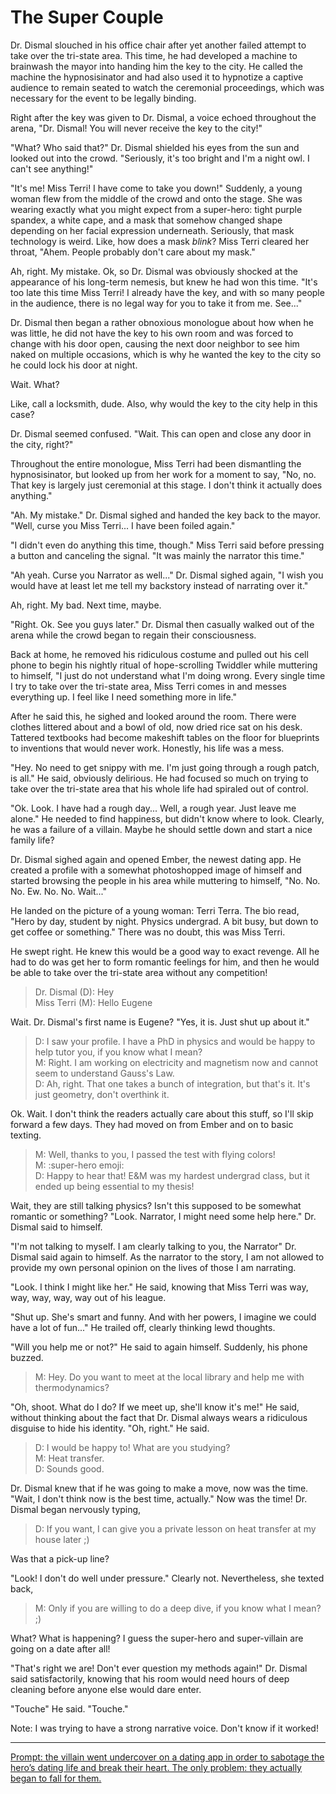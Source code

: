 # The Super Couple

Dr. Dismal slouched in his office chair after yet another failed attempt to take over the tri-state area.
This time, he had developed a machine to brainwash the mayor into handing him the key to the city.
He called the machine the hypnosisinator and had also used it to hypnotize a captive audience to remain seated to watch the ceremonial proceedings, which was necessary for the event to be legally binding.

Right after the key was given to Dr. Dismal, a voice echoed throughout the arena, "Dr. Dismal! You will never receive the key to the city!"

"What? Who said that?" Dr. Dismal shielded his eyes from the sun and looked out into the crowd. "Seriously, it's too bright and I'm a night owl. I can't see anything!"

"It's me! Miss Terri! I have come to take you down!" Suddenly, a young woman flew from the middle of the crowd and onto the stage.
She was wearing exactly what you might expect from a super-hero: tight purple spandex, a white cape, and a mask that somehow changed shape depending on her facial expression underneath.
Seriously, that mask technology is weird.
Like, how does a mask *blink*?
Miss Terri cleared her throat, "Ahem. People probably don't care about my mask."

Ah, right. My mistake. Ok, so Dr. Dismal was obviously shocked at the appearance of his long-term nemesis, but knew he had won this time. "It's too late this time Miss Terri! I already have the key, and with so many people in the audience, there is no legal way for you to take it from me. See..."

Dr. Dismal then began a rather obnoxious monologue about how when he was little, he did not have the key to his own room and was forced to change with his door open, causing the next door neighbor to see him naked on multiple occasions, which is why he wanted the key to the city so he could lock his door at night.

Wait. What?

Like, call a locksmith, dude. Also, why would the key to the city help in this case?

Dr. Dismal seemed confused. "Wait. This can open and close any door in the city, right?"

Throughout the entire monologue, Miss Terri had been dismantling the hypnosisinator, but looked up from her work for a moment to say, "No, no. That key is largely just ceremonial at this stage. I don't think it actually does anything."

"Ah. My mistake." Dr. Dismal sighed and handed the key back to the mayor. "Well, curse you Miss Terri... I have been foiled again."

"I didn't even do anything this time, though." Miss Terri said before pressing a button and canceling the signal. "It was mainly the narrator this time."

"Ah yeah. Curse you Narrator as well..." Dr. Dismal sighed again, "I wish you would have at least let me tell my backstory instead of narrating over it."

Ah, right. My bad. Next time, maybe.

"Right. Ok. See you guys later." Dr. Dismal then casually walked out of the arena while the crowd began to regain their consciousness.

Back at home, he removed his ridiculous costume and pulled out his cell phone to begin his nightly ritual of hope-scrolling Twiddler while muttering to himself, "I just do not understand what I'm doing wrong. Every single time I try to take over the tri-state area, Miss Terri comes in and messes everything up. I feel like I need something more in life."

After he said this, he sighed and looked around the room.
There were clothes littered about and a bowl of old, now dried rice sat on his desk.
Tattered textbooks had become makeshift tables on the floor for blueprints to inventions that would never work.
Honestly, his life was a mess.

"Hey. No need to get snippy with me. I'm just going through a rough patch, is all."
He said, obviously delirious.
He had focused so much on trying to take over the tri-state area that his whole life had spiraled out of control.

"Ok. Look. I have had a rough day... Well, a rough year. Just leave me alone."
He needed to find happiness, but didn't know where to look.
Clearly, he was a failure of a villain.
Maybe he should settle down and start a nice family life?

Dr. Dismal sighed again and opened Ember, the newest dating app.
He created a profile with a somewhat photoshopped image of himself and started browsing the people in his area while muttering to himself, "No. No. No. Ew. No. No. Wait..."

He landed on the picture of a young woman: Terri Terra.
The bio read, "Hero by day, student by night. Physics undergrad. A bit busy, but down to get coffee or something."
There was no doubt, this was Miss Terri.

He swept right.
He knew this would be a good way to exact revenge.
All he had to do was get her to form romantic feelings for him, and then he would be able to take over the tri-state area without any competition!

> Dr. Dismal (D): Hey  
> Miss Terri (M): Hello Eugene

Wait. Dr. Dismal's first name is Eugene?
"Yes, it is. Just shut up about it."

> D: I saw your profile. I have a PhD in physics and would be happy to help tutor you, if you know what I mean?  
> M: Right. I am working on electricity and magnetism now and cannot seem to understand Gauss's Law.  
> D: Ah, right. That one takes a bunch of integration, but that's it. It's just geometry, don't overthink it.  

Ok. Wait. I don't think the readers actually care about this stuff, so I'll skip forward a few days.
They had moved on from Ember and on to basic texting.

> M: Well, thanks to you, I passed the test with flying colors!  
> M: :super-hero emoji:  
> D: Happy to hear that! E&M was my hardest undergrad class, but it ended up being essential to my thesis!  

Wait, they are still talking physics? Isn't this supposed to be somewhat romantic or something?
"Look. Narrator, I might need some help here." Dr. Dismal said to himself.

"I'm not talking to myself. I am clearly talking to you, the Narrator" Dr. Dismal said again to himself. As the narrator to the story, I am not allowed to provide my own personal opinion on the lives of those I am narrating.

"Look. I think I might like her." He said, knowing that Miss Terri was way, way, way, way, way out of his league.

"Shut up. She's smart and funny. And with her powers, I imagine we could have a lot of fun..." He trailed off, clearly thinking lewd thoughts.

"Will you help me or not?" He said to again himself.
Suddenly, his phone buzzed.

> M: Hey. Do you want to meet at the local library and help me with thermodynamics?

"Oh, shoot. What do I do? If we meet up, she'll know it's me!" He said, without thinking about the fact that Dr. Dismal always wears a ridiculous disguise to hide his identity. "Oh, right." He said.

> D: I would be happy to! What are you studying?  
> M: Heat transfer.  
> D: Sounds good.

Dr. Dismal knew that if he was going to make a move, now was the time.
"Wait, I don't think now is the best time, actually."
Now was the time!
Dr. Dismal began nervously typing, 

> D: If you want, I can give you a private lesson on heat transfer at my house later ;)

Was that a pick-up line?

"Look! I don't do well under pressure."
Clearly not.
Nevertheless, she texted back,

> M: Only if you are willing to do a deep dive, if you know what I mean? ;)

What? What is happening?
I guess the super-hero and super-villain are going on a date after all!

"That's right we are! Don't ever question my methods again!" Dr. Dismal said satisfactorily, knowing that his room would need hours of deep cleaning before anyone else would dare enter.

"Touche" He said. "Touche."

Note: I was trying to have a strong narrative voice. Don't know if it worked!

---
[Prompt: the villain went undercover on a dating app in order to sabotage the hero’s dating life and break their heart. The only problem: they actually began to fall for them.](https://www.reddit.com/r/WritingPrompts/comments/l2pmpc/wp_the_villain_went_undercover_on_a_dating_app_in/gk7bb08/)
